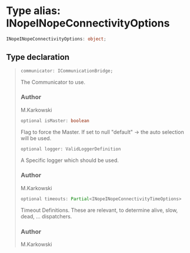# Type alias: INopeINopeConnectivityOptions

```ts
INopeINopeConnectivityOptions: object;
```

## Type declaration

> ```ts
> communicator: ICommunicationBridge;
> ```
>
> The Communicator to use.
>
> ### Author
>
> M.Karkowski
>
> ```ts
> optional isMaster: boolean
> ```
>
> Flag to force the Master. If set to null "default" -> the auto selection will be used.
>
> ```ts
> optional logger: ValidLoggerDefinition
> ```
>
> A Specific logger which should be used.
>
> ### Author
>
> M.Karkowski
>
> ```ts
> optional timeouts: Partial<INopeINopeConnectivityTimeOptions>
> ```
>
> Timeout Definitions. These are relevant, to determine
> alive, slow, dead, ... dispatchers.
>
> ### Author
>
> M.Karkowski
